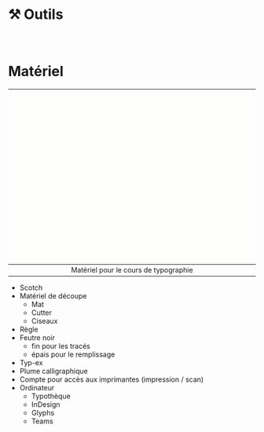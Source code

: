 # ⚒️ Outils


### &nbsp;

# Matériel

|![](links/Tech2.gif) |
|:---:|
| Matériel pour le cours de typographie |

- Scotch
- Matériel de découpe
	- Mat
	- Cutter
	- Ciseaux
- Règle
- Feutre noir
	- fin pour les tracés
	- épais pour le remplissage
- Typ-ex
- Plume calligraphique
- Compte pour accès aux imprimantes (impression / scan)
- Ordinateur
	- Typothèque
	- InDesign
	- Glyphs
	- Teams